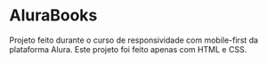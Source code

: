 # AluraBooks
Projeto feito durante o curso de responsividade com mobile-first da plataforma Alura. Este projeto foi feito apenas com HTML e CSS.
